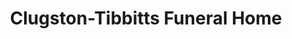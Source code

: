 ---
title: "Clugston-Tibbitts Funeral Home"
url: /macomb/clugston-tibbitts-funeral-home/
shop: funeral directors
---